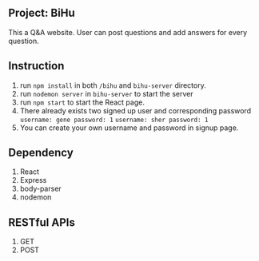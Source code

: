 ## Project: BiHu
This a Q&A website. User can post questions and add answers for every question.

## Instruction

1. run `npm install` in both `/bihu` and `bihu-server` directory.
2. run `nodemon server` in `bihu-server` to start the server
3. run `npm start` to start the React page.
4. There already exists two signed up user and corresponding password 
`username: gene password: 1`
`username: sher password: 1`
5. You can create your own username and password in signup page.

## Dependency
1. React
2. Express
3. body-parser
4. nodemon


## RESTful APIs
1. GET
2. POST

